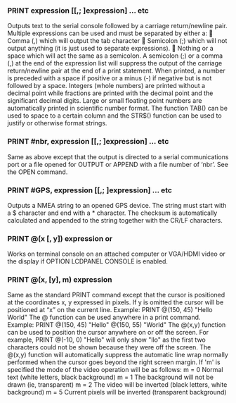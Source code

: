 

### PRINT expression [[,; ]expression] … etc

Outputs text to the serial console followed by a carriage return/newline pair. Multiple expressions can be used and must be separated by either a:  Comma (,) which will output the tab character  Semicolon (;) which will not output anything (it is just used to separate expressions).  Nothing or a space which will act the same as a semicolon. A semicolon (;) or a comma (,) at the end of the expression list will suppress the output of the carriage return/newline pair at the end of a print statement. When printed, a number is preceded with a space if positive or a minus (-) if negative but is not followed by a space. Integers (whole numbers) are printed without a decimal point while fractions are printed with the decimal point and the significant decimal digits. Large or small floating point numbers are automatically printed in scientific number format. The function TAB() can be used to space to a certain column and the STR$() function can be used to justify or otherwise format strings.

### PRINT #nbr, expression [[,; ]expression] … etc

Same as above except that the output is directed to a serial communications port or a file opened for OUTPUT or APPEND with a file number of ‘nbr’. See the OPEN command.

### PRINT #GPS, expression [[,; ]expression] … etc

Outputs a NMEA string to an opened GPS device. The string must start with a $ character and end with a * character. The checksum is automatically calculated and appended to the string together with the CR/LF characters.

### PRINT @(x [, y]) expression or

Works on terminal console on an attached computer or VGA/HDMI video or the display if OPTION LCDPANEL CONSOLE is enabled.

### PRINT @(x, [y], m) expression

Same as the standard PRINT command except that the cursor is positioned at the coordinates x, y expressed in pixels. If y is omitted the cursor will be positioned at “x” on the current line. Example: PRINT @(150, 45) "Hello World" The @ function can be used anywhere in a print command. Example: PRINT @(150, 45) "Hello" @(150, 55) "World" The @(x,y) function can be used to position the cursor anywhere on or off the screen. For example, PRINT @(-10, 0) "Hello" will only show "llo" as the first two characters could not be shown because they were off the screen. The @(x,y) function will automatically suppress the automatic line wrap normally performed when the cursor goes beyond the right screen margin. If 'm' is specified the mode of the video operation will be as follows: m = 0 Normal text (white letters, black background) m = 1 The background will not be drawn (ie, transparent) m = 2 The video will be inverted (black letters, white background) m = 5 Current pixels will be inverted (transparent background)